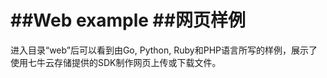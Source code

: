 
##Web example
##网页样例
=======


进入目录“web”后可以看到由Go, Python, Ruby和PHP语言所写的样例，展示了使用七牛云存储提供的SDK制作网页上传或下载文件。
